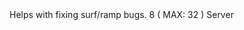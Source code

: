 <function name="sv_ramp_bumpcount" parent="" type="libraryfield">
    <description>
        Helps with fixing surf/ramp bugs.
    </description>
    <value>8 ( MAX: 32 )</value>
    <realm>Server</realm>
</function>